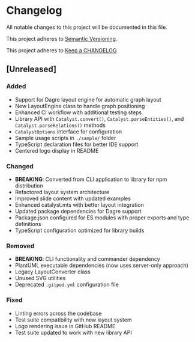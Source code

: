 # Changelog

All notable changes to this project will be documented in this file.

This project adheres to [Semantic Versioning](http://semver.org/).

This project adheres to [Keep a CHANGELOG](http://keepachangelog.com/)

## [Unreleased]

### Added
- Support for Dagre layout engine for automatic graph layout
- New LayoutEngine class to handle graph positioning
- Enhanced CI workflow with additional testing steps
- Library API with `Catalyst.convert()`, `Catalyst.parseEntities()`, and `Catalyst.parseRelations()` methods
- `CatalystOptions` interface for configuration
- Sample usage scripts in `./sample/` folder
- TypeScript declaration files for better IDE support
- Centered logo display in README

### Changed
- **BREAKING**: Converted from CLI application to library for npm distribution
- Refactored layout system architecture
- Improved slide content with updated examples
- Enhanced catalyst.mts with better layout integration
- Updated package dependencies for Dagre support
- Package.json configured for ES modules with proper exports and type definitions
- TypeScript configuration optimized for library builds

### Removed
- **BREAKING**: CLI functionality and commander dependency
- PlantUML executable dependencies (now uses server-only approach)
- Legacy LayoutConverter class
- Unused SVG utilities
- Deprecated `.gitpod.yml` configuration file

### Fixed
- Linting errors across the codebase
- Test suite compatibility with new layout system
- Logo rendering issue in GitHub README
- Test suite updated to work with new library API
